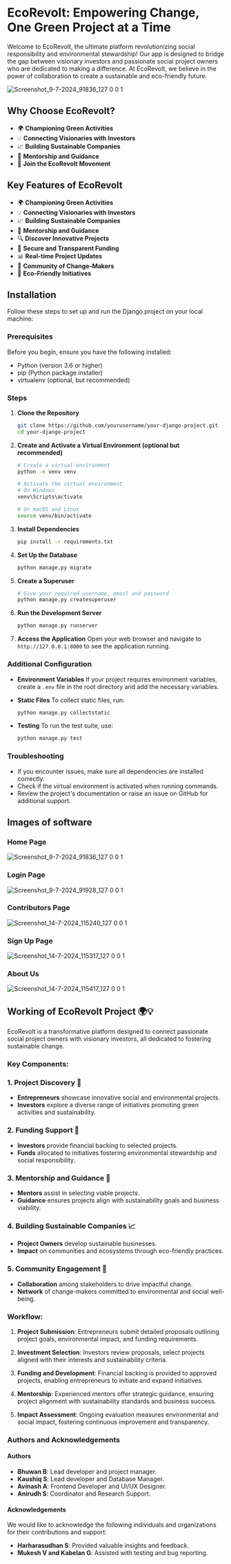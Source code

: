 # EcoRevolt: Empowering Change, One Green Project at a Time

Welcome to EcoRevolt, the ultimate platform revolutionizing social responsibility and environmental stewardship! Our app is designed to bridge the gap between visionary investors and passionate social project owners who are dedicated to making a difference. At EcoRevolt, we believe in the power of collaboration to create a sustainable and eco-friendly future.

![Screenshot_9-7-2024_91836_127 0 0 1](https://github.com/bhuwanb23/Ecorevolt/assets/143519948/e9f4f95b-8453-45fd-9857-240bdb86fb4d)

## Why Choose EcoRevolt?
  
- 🌍 **Championing Green Activities**
- 💡 **Connecting Visionaries with Investors**
- 📈 **Building Sustainable Companies**
- 🤝 **Mentorship and Guidance**
- 🌟 **Join the EcoRevolt Movement**

## Key Features of EcoRevolt

- 🌍 **Championing Green Activities**
- 💡 **Connecting Visionaries with Investors**
- 📈 **Building Sustainable Companies**
- 🤝 **Mentorship and Guidance**
- 🔍 **Discover Innovative Projects**
- 💸 **Secure and Transparent Funding**
- 📊 **Real-time Project Updates**
- 🌟 **Community of Change-Makers**
- 🌱 **Eco-Friendly Initiatives**

## Installation

Follow these steps to set up and run the Django project on your local machine:

### Prerequisites
Before you begin, ensure you have the following installed:
- Python (version 3.6 or higher)
- pip (Python package installer)
- virtualenv (optional, but recommended)

### Steps

1. **Clone the Repository**
   ```bash
   git clone https://github.com/yourusername/your-django-project.git
   cd your-django-project
   ```

2. **Create and Activate a Virtual Environment (optional but recommended)**
   ```bash
   # Create a virtual environment
   python -m venv venv

   # Activate the virtual environment
   # On Windows
   venv\Scripts\activate

   # On macOS and Linux
   source venv/bin/activate
   ```

3. **Install Dependencies**
   ```bash
   pip install -r requirements.txt
   ```

4. **Set Up the Database**
   ```bash
   python manage.py migrate
   ```

5. **Create a Superuser**
   ```bash
   # Give your required username, email and password
   python manage.py createsuperuser
   ```

6. **Run the Development Server**
   ```bash
   python manage.py runserver
   ```

7. **Access the Application**
   Open your web browser and navigate to `http://127.0.0.1:8000` to see the application running.

### Additional Configuration

- **Environment Variables**
  If your project requires environment variables, create a `.env` file in the root directory and add the necessary variables.

- **Static Files**
  To collect static files, run:
  ```bash
  python manage.py collectstatic
  ```

- **Testing**
  To run the test suite, use:
  ```bash
  python manage.py test
  ```

### Troubleshooting

- If you encounter issues, make sure all dependencies are installed correctly.
- Check if the virtual environment is activated when running commands.
- Review the project's documentation or raise an issue on GitHub for additional support.

## Images of software

### Home Page
![Screenshot_9-7-2024_91836_127 0 0 1](https://github.com/bhuwanb23/Ecorevolt/assets/143519948/e9f4f95b-8453-45fd-9857-240bdb86fb4d)

### Login Page
![Screenshot_9-7-2024_91928_127 0 0 1](https://github.com/bhuwanb23/Ecorevolt/assets/143519948/512b3b07-4cbf-41bc-84dc-03bdc820d344)

### Contributors Page
![Screenshot_14-7-2024_115240_127 0 0 1](https://github.com/user-attachments/assets/f484707a-632d-41b7-a96f-e624356df10e)

### Sign Up Page
![Screenshot_14-7-2024_115317_127 0 0 1](https://github.com/user-attachments/assets/d573b1bf-7648-4404-b316-02f803f1e345)

### About Us
![Screenshot_14-7-2024_115417_127 0 0 1](https://github.com/user-attachments/assets/67d83c59-0a6e-40c4-b19d-cbd4d1a88701)

## Working of EcoRevolt Project 🌍💡

EcoRevolt is a transformative platform designed to connect passionate social project owners with visionary investors, all dedicated to fostering sustainable change.

### Key Components:

### 1. **Project Discovery 🌱**
- **Entrepreneurs** showcase innovative social and environmental projects.
- **Investors** explore a diverse range of initiatives promoting green activities and sustainability.

### 2. **Funding Support 💸**
- **Investors** provide financial backing to selected projects.
- **Funds** allocated to initiatives fostering environmental stewardship and social responsibility.

### 3. **Mentorship and Guidance 🤝**
- **Mentors** assist in selecting viable projects.
- **Guidance** ensures projects align with sustainability goals and business viability.

### 4. **Building Sustainable Companies 📈**
- **Project Owners** develop sustainable businesses.
- **Impact** on communities and ecosystems through eco-friendly practices.

### 5. **Community Engagement 🌟**
- **Collaboration** among stakeholders to drive impactful change.
- **Network** of change-makers committed to environmental and social well-being.

### Workflow:

1. **Project Submission**: Entrepreneurs submit detailed proposals outlining project goals, environmental impact, and funding requirements.

2. **Investment Selection**: Investors review proposals, select projects aligned with their interests and sustainability criteria.

3. **Funding and Development**: Financial backing is provided to approved projects, enabling entrepreneurs to initiate and expand initiatives.

4. **Mentorship**: Experienced mentors offer strategic guidance, ensuring project alignment with sustainability standards and business success.

5. **Impact Assessment**: Ongoing evaluation measures environmental and social impact, fostering continuous improvement and transparency.

### Authors and Acknowledgements

#### Authors

- **Bhuwan B**: Lead developer and project manager.
- **Kaushiq S**: Lead developer and Database Manager.
- **Avinash A**: Frontend Developer and UI/UX Designer.
- **Anirudh S**: Coordinator and Research Support.

#### Acknowledgements

We would like to acknowledge the following individuals and organizations for their contributions and support:

- **Harharasudhan S**: Provided valuable insights and feedback.
- **Mukesh V and Kabelan G**: Assisted with testing and bug reporting.
